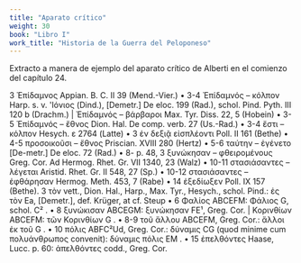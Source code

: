 ```yaml
---
title: "Aparato crítico"
weight: 30
book: "Libro I"
work_title: "Historia de la Guerra del Peloponeso"
---
```

Extracto a manera de ejemplo del aparato crítico de Alberti en el comienzo del capítulo 24.

3 Ἐπίδαμνος Appian. B. C. II 39 (Mend.-Vier.) • 3-4 Ἐπίδαμνός – κόλπον Harp. s. v. 'Ιόνιος (Dind.), [Demetr.] De eloc. 199 (Rad.), schol. Pind. Pyth. III 120 b (Drachm.) | Ἐπίδαμνός – βάρβαροι Max. Tyr. Diss. 22, 5 (Hobein) • 3-5 Ἐπίδαμνός – ἔθνος Dion. Hal. De comp. verb. 27 (Us.-Rad.) • 3-4 ἔστι – κόλπον Hesych. ε 2764 (Latte) • 3 ἐν δεξιᾷ εἰσπλέοντι Poll. II 161 (Bethe) • 4-5 προσοικοῦσι – ἔθνος Priscian. XVIII 280 (Hertz) • 5-6 ταύτην – ἐγένετο [De-metr.] De eloc. 72 (Rad.) • 8- p. 48, 3 ξυνώκησαν – φθειρομένους Greg. Cor. Ad Hermog. Rhet. Gr. VII 1340, 23 (Walz) • 10-11 στασιάσαντες – λέγεται Aristid. Rhet. Gr. II 548, 27 (Sp.) • 10-12 στασιάσαντες – ἐφθάρησαν Hermog. Meth. 453, 7 (Rabe) • 14 ἐξεδίωξεν Poll. IX 157 (Bethe).
3 τὸν vett., Dion. Hal., Harp., Max. Tyr., Hesych., schol. Pind.: ἐς τὸν Ea, [Demetr.], def. Krüger, at cf. Steup • 6 Φαλίος ABCEFM: Φάλιος G, schol. C² . • 8 ξυνώκισαν ABCEGM: ξυνώκησαν FE¹, Greg. Cor. | Κορινθίων ABCEFM: τῶν Κορινθίων G . • 8-9 τοῦ ἄλλου ABCEFM, Greg. Cor.: ἄλλοι ἐκ τοῦ G . • 10 πόλις ABFC²Ud, Greg. Cor.: δύναμις CG (quod minime cum πολυάνθρωπος convenit): δύναμις πόλις EM . • 15 ἐπελθόντες Haase, Lucc. p. 60: ἀπελθόντες codd., Greg. Cor.